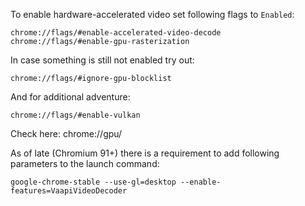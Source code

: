 
To enable hardware-accelerated video set following flags to `Enabled`:
 
    chrome://flags/#enable-accelerated-video-decode
    chrome://flags/#enable-gpu-rasterization


In case something is still not enabled try out:

    chrome://flags/#ignore-gpu-blocklist

And for additional adventure:

    chrome://flags/#enable-vulkan


Check here: chrome://gpu/

As of late (Chromium 91+) there is a requirement to add following parameters to the launch command:

    google-chrome-stable --use-gl=desktop --enable-features=VaapiVideoDecoder
